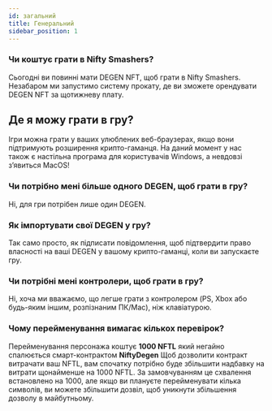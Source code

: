 ```yaml
---
id: загальний
title: Генеральний
sidebar_position: 1
---
```


### **Чи коштує грати в Nifty Smashers?**

Сьогодні ви повинні мати DEGEN NFT, щоб грати в Nifty Smashers. Незабаром ми запустимо систему прокату, де ви зможете орендувати DEGEN NFT за щотижневу плату.

## Де я можу грати в гру?

Ігри можна грати у ваших улюблених веб-браузерах, якщо вони підтримують розширення крипто-гаманця. На даний момент у нас також є настільна програма для користувачів Windows, а невдовзі з’явиться MacOS!

### **Чи потрібно мені більше одного DEGEN, щоб грати в гру?**

Ні, для гри потрібен лише один DEGEN.

### Як імпортувати свої DEGEN у гру?

Так само просто, як підписати повідомлення, щоб підтвердити право власності на ваші DEGEN у вашому крипто-гаманці, коли ви запускаєте гру.

### **Чи потрібні мені контролери, щоб грати в гру?**
Ні, хоча ми вважаємо, що легше грати з контролером (PS, Xbox або будь-яким іншим, розпізнаним ПК/Mac), ніж клавіатурою.

### Чому перейменування вимагає кількох перевірок?

Перейменування персонажа коштує **1000 NFTL** який негайно спалюється смарт-контрактом **NiftyDegen** Щоб дозволити контракт витрачати ваш NFTL, вам спочатку потрібно буде збільшити надбавку на витрати щонайменше на 1000 NFTL. За замовчуванням це схвалення встановлено на 1000, але якщо ви плануєте перейменувати кілька символів, ви можете збільшити дозвіл, щоб уникнути збільшення дозволу в майбутньому.
